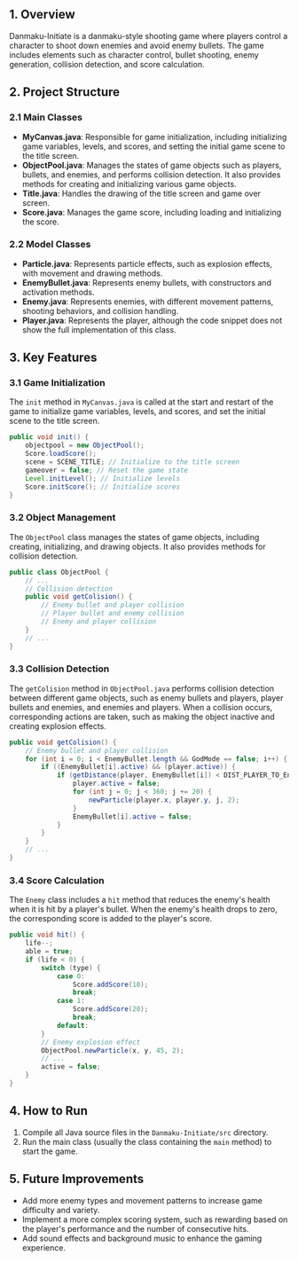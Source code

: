 ## 1. Overview
Danmaku-Initiate is a danmaku-style shooting game where players control a character to shoot down enemies and avoid enemy bullets. The game includes elements such as character control, bullet shooting, enemy generation, collision detection, and score calculation.

## 2. Project Structure
### 2.1 Main Classes
- **MyCanvas.java**: Responsible for game initialization, including initializing game variables, levels, and scores, and setting the initial game scene to the title screen.
- **ObjectPool.java**: Manages the states of game objects such as players, bullets, and enemies, and performs collision detection. It also provides methods for creating and initializing various game objects.
- **Title.java**: Handles the drawing of the title screen and game over screen.
- **Score.java**: Manages the game score, including loading and initializing the score.

### 2.2 Model Classes
- **Particle.java**: Represents particle effects, such as explosion effects, with movement and drawing methods.
- **EnemyBullet.java**: Represents enemy bullets, with constructors and activation methods.
- **Enemy.java**: Represents enemies, with different movement patterns, shooting behaviors, and collision handling.
- **Player.java**: Represents the player, although the code snippet does not show the full implementation of this class.

## 3. Key Features

### 3.1 Game Initialization
The `init` method in `MyCanvas.java` is called at the start and restart of the game to initialize game variables, levels, and scores, and set the initial scene to the title screen.

```java
public void init() {
    objectpool = new ObjectPool();
    Score.loadScore();
    scene = SCENE_TITLE; // Initialize to the title screen
    gameover = false; // Reset the game state
    Level.initLevel(); // Initialize levels
    Score.initScore(); // Initialize scores
}
```

### 3.2 Object Management
The `ObjectPool` class manages the states of game objects, including creating, initializing, and drawing objects. It also provides methods for collision detection.

```java
public class ObjectPool {
    // ...
    // Collision detection
    public void getColision() {
        // Enemy bullet and player collision
        // Player bullet and enemy collision
        // Enemy and player collision
    }
    // ...
}
```

### 3.3 Collision Detection
The `getColision` method in `ObjectPool.java` performs collision detection between different game objects, such as enemy bullets and players, player bullets and enemies, and enemies and players. When a collision occurs, corresponding actions are taken, such as making the object inactive and creating explosion effects.

```java
public void getColision() {
    // Enemy bullet and player collision
    for (int i = 0; i < EnemyBullet.length && GodMode == false; i++) {
        if ((EnemyBullet[i].active) && (player.active)) {
            if (getDistance(player, EnemyBullet[i]) < DIST_PLAYER_TO_EnemyBullet) {
                player.active = false;
                for (int j = 0; j < 360; j += 20) {
                    newParticle(player.x, player.y, j, 2);
                }
                EnemyBullet[i].active = false;
            }
        }
    }
    // ...
}
```

### 3.4 Score Calculation
The `Enemy` class includes a `hit` method that reduces the enemy's health when it is hit by a player's bullet. When the enemy's health drops to zero, the corresponding score is added to the player's score.

```java
public void hit() {
    life--;
    able = true;
    if (life < 0) {
        switch (type) {
            case 0:
                Score.addScore(10);
                break;
            case 1:
                Score.addScore(20);
                break;
            default:
        }
        // Enemy explosion effect
        ObjectPool.newParticle(x, y, 45, 2);
        // ...
        active = false;
    }
}
```

## 4. How to Run
1. Compile all Java source files in the `Danmaku-Initiate/src` directory.
2. Run the main class (usually the class containing the `main` method) to start the game.

## 5. Future Improvements
- Add more enemy types and movement patterns to increase game difficulty and variety.
- Implement a more complex scoring system, such as rewarding based on the player's performance and the number of consecutive hits.
- Add sound effects and background music to enhance the gaming experience.
